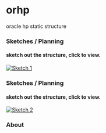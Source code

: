 # orhp
oracle hp static structure

### Sketches / Planning  
#### sketch out the structure, click to view.
[![Sketch 1](http://img.youtube.com/vi/ZyMmU1uvoO0/0.jpg)](https://www.youtube.com/watch?v=ZyMmU1uvoO0 "sketch")

### Sketches / Planning  
#### sketch out the structure, click to view.
[![Sketch 2](http://img.youtube.com/vi/hiaLVfPkysQ/0.jpg)](https://www.youtube.com/watch?v=hiaLVfPkysQ "sketch2")

### About
